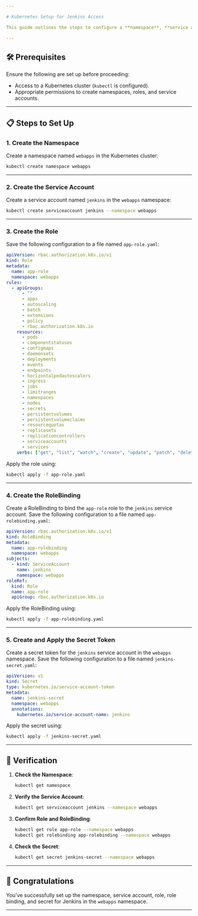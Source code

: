 ```yaml
---

# Kubernetes Setup for Jenkins Access

This guide outlines the steps to configure a **namespace**, **service account**, **role**, **role binding**, and **secret** for Jenkins in a Kubernetes cluster.

---
```


## 🛠️ Prerequisites

Ensure the following are set up before proceeding:
- Access to a Kubernetes cluster (`kubectl` is configured).
- Appropriate permissions to create namespaces, roles, and service accounts.

---

## 📋 Steps to Set Up

### 1. **Create the Namespace**

Create a namespace named `webapps` in the Kubernetes cluster:

```bash
kubectl create namespace webapps
```

---

### 2. **Create the Service Account**

Create a service account named `jenkins` in the `webapps` namespace:

```bash
kubectl create serviceaccount jenkins --namespace webapps
```

---

### 3. **Create the Role**

Save the following configuration to a file named `app-role.yaml`:

```yaml
apiVersion: rbac.authorization.k8s.io/v1
kind: Role
metadata:
  name: app-role
  namespace: webapps
rules:
  - apiGroups:
      - ""
      - apps
      - autoscaling
      - batch
      - extensions
      - policy
      - rbac.authorization.k8s.io
    resources:
      - pods
      - componentstatuses
      - configmaps
      - daemonsets
      - deployments
      - events
      - endpoints
      - horizontalpodautoscalers
      - ingress
      - jobs
      - limitranges
      - namespaces
      - nodes
      - secrets
      - persistentvolumes
      - persistentvolumeclaims
      - resourcequotas
      - replicasets
      - replicationcontrollers
      - serviceaccounts
      - services
    verbs: ["get", "list", "watch", "create", "update", "patch", "delete"]
```

Apply the role using:

```bash
kubectl apply -f app-role.yaml
```

---

### 4. **Create the RoleBinding**

Create a RoleBinding to bind the `app-role` role to the `jenkins` service account. Save the following configuration to a file named `app-rolebinding.yaml`:

```yaml
apiVersion: rbac.authorization.k8s.io/v1
kind: RoleBinding
metadata:
  name: app-rolebinding
  namespace: webapps
subjects:
  - kind: ServiceAccount
    name: jenkins
    namespace: webapps
roleRef:
  kind: Role
  name: app-role
  apiGroup: rbac.authorization.k8s.io
```

Apply the RoleBinding using:

```bash
kubectl apply -f app-rolebinding.yaml
```

---

### 5. **Create and Apply the Secret Token**

Create a secret token for the `jenkins` service account in the `webapps` namespace. Save the following configuration to a file named `jenkins-secret.yaml`:

```yaml
apiVersion: v1
kind: Secret
type: kubernetes.io/service-account-token
metadata:
  name: jenkins-secret
  namespace: webapps
  annotations:
    kubernetes.io/service-account-name: jenkins
```

Apply the secret using:

```bash
kubectl apply -f jenkins-secret.yaml
```

---

## 🧾 Verification

1. **Check the Namespace**:
   ```bash
   kubectl get namespace
   ```

2. **Verify the Service Account**:
   ```bash
   kubectl get serviceaccount jenkins --namespace webapps
   ```

3. **Confirm Role and RoleBinding**:
   ```bash
   kubectl get role app-role --namespace webapps
   kubectl get rolebinding app-rolebinding --namespace webapps
   ```

4. **Check the Secret**:
   ```bash
   kubectl get secret jenkins-secret --namespace webapps
   ```

---

## 🎉 Congratulations

You’ve successfully set up the namespace, service account, role, role binding, and secret for Jenkins in the `webapps` namespace.

--- 
